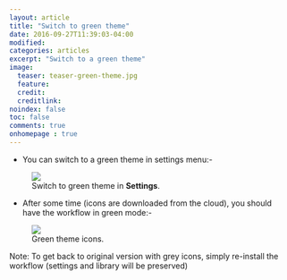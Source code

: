 ```yaml
---
layout: article
title: "Switch to green theme"
date: 2016-09-27T11:39:03-04:00
modified:
categories: articles
excerpt: "Switch to a green theme"
image:
  teaser: teaser-green-theme.jpg
  feature:
  credit: 
  creditlink:
noindex: false
toc: false
comments: true
onhomepage : true
---
```


* You can switch to a green theme in settings menu:-

<figure>
	<img src="{{ site.url }}/images/green-theme1.jpg">
	<figcaption>Switch to green theme in <b>Settings</b>.</figcaption>
</figure>

* After some time (icons are downloaded from the cloud), you should have the workflow in green mode:-

<figure>
	<img src="{{ site.url }}/images/green-theme2.jpg">
	<figcaption>Green theme icons.</figcaption>
</figure>

Note: To get back to original version with grey icons, simply re-install the workflow (settings and library will be preserved)
